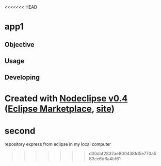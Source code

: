 <<<<<<< HEAD
# app1

## Objective



## Usage



## Developing


Created with [Nodeclipse v0.4](https://github.com/Nodeclipse/nodeclipse-1)
 ([Eclipse Marketplace](http://marketplace.eclipse.org/content/nodeclipse), [site](http://www.nodeclipse.org))   
=======
second
======

repository express from eclipse in my local computer
>>>>>>> d30daf2832ae800438fd5e770a583ce6d6a4bf61
